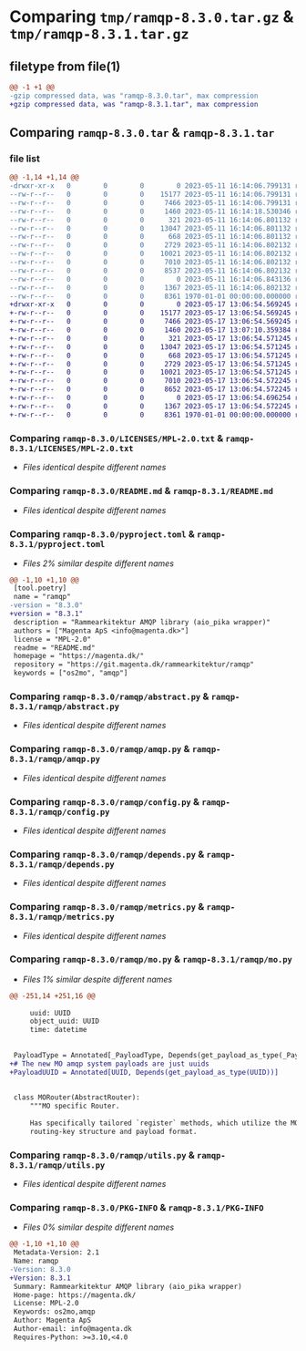 # Comparing `tmp/ramqp-8.3.0.tar.gz` & `tmp/ramqp-8.3.1.tar.gz`

## filetype from file(1)

```diff
@@ -1 +1 @@
-gzip compressed data, was "ramqp-8.3.0.tar", max compression
+gzip compressed data, was "ramqp-8.3.1.tar", max compression
```

## Comparing `ramqp-8.3.0.tar` & `ramqp-8.3.1.tar`

### file list

```diff
@@ -1,14 +1,14 @@
-drwxr-xr-x   0        0        0        0 2023-05-11 16:14:06.799131 ramqp-8.3.0/LICENSES/
--rw-r--r--   0        0        0    15177 2023-05-11 16:14:06.799131 ramqp-8.3.0/LICENSES/MPL-2.0.txt
--rw-r--r--   0        0        0     7466 2023-05-11 16:14:06.799131 ramqp-8.3.0/README.md
--rw-r--r--   0        0        0     1460 2023-05-11 16:14:18.530346 ramqp-8.3.0/pyproject.toml
--rw-r--r--   0        0        0      321 2023-05-11 16:14:06.801132 ramqp-8.3.0/ramqp/__init__.py
--rw-r--r--   0        0        0    13047 2023-05-11 16:14:06.801132 ramqp-8.3.0/ramqp/abstract.py
--rw-r--r--   0        0        0      668 2023-05-11 16:14:06.801132 ramqp-8.3.0/ramqp/amqp.py
--rw-r--r--   0        0        0     2729 2023-05-11 16:14:06.802132 ramqp-8.3.0/ramqp/config.py
--rw-r--r--   0        0        0    10021 2023-05-11 16:14:06.802132 ramqp-8.3.0/ramqp/depends.py
--rw-r--r--   0        0        0     7010 2023-05-11 16:14:06.802132 ramqp-8.3.0/ramqp/metrics.py
--rw-r--r--   0        0        0     8537 2023-05-11 16:14:06.802132 ramqp-8.3.0/ramqp/mo.py
--rw-r--r--   0        0        0        0 2023-05-11 16:14:06.843136 ramqp-8.3.0/ramqp/py.typed
--rw-r--r--   0        0        0     1367 2023-05-11 16:14:06.802132 ramqp-8.3.0/ramqp/utils.py
--rw-r--r--   0        0        0     8361 1970-01-01 00:00:00.000000 ramqp-8.3.0/PKG-INFO
+drwxr-xr-x   0        0        0        0 2023-05-17 13:06:54.569245 ramqp-8.3.1/LICENSES/
+-rw-r--r--   0        0        0    15177 2023-05-17 13:06:54.569245 ramqp-8.3.1/LICENSES/MPL-2.0.txt
+-rw-r--r--   0        0        0     7466 2023-05-17 13:06:54.569245 ramqp-8.3.1/README.md
+-rw-r--r--   0        0        0     1460 2023-05-17 13:07:10.359384 ramqp-8.3.1/pyproject.toml
+-rw-r--r--   0        0        0      321 2023-05-17 13:06:54.571245 ramqp-8.3.1/ramqp/__init__.py
+-rw-r--r--   0        0        0    13047 2023-05-17 13:06:54.571245 ramqp-8.3.1/ramqp/abstract.py
+-rw-r--r--   0        0        0      668 2023-05-17 13:06:54.571245 ramqp-8.3.1/ramqp/amqp.py
+-rw-r--r--   0        0        0     2729 2023-05-17 13:06:54.571245 ramqp-8.3.1/ramqp/config.py
+-rw-r--r--   0        0        0    10021 2023-05-17 13:06:54.571245 ramqp-8.3.1/ramqp/depends.py
+-rw-r--r--   0        0        0     7010 2023-05-17 13:06:54.572245 ramqp-8.3.1/ramqp/metrics.py
+-rw-r--r--   0        0        0     8652 2023-05-17 13:06:54.572245 ramqp-8.3.1/ramqp/mo.py
+-rw-r--r--   0        0        0        0 2023-05-17 13:06:54.696254 ramqp-8.3.1/ramqp/py.typed
+-rw-r--r--   0        0        0     1367 2023-05-17 13:06:54.572245 ramqp-8.3.1/ramqp/utils.py
+-rw-r--r--   0        0        0     8361 1970-01-01 00:00:00.000000 ramqp-8.3.1/PKG-INFO
```

### Comparing `ramqp-8.3.0/LICENSES/MPL-2.0.txt` & `ramqp-8.3.1/LICENSES/MPL-2.0.txt`

 * *Files identical despite different names*

### Comparing `ramqp-8.3.0/README.md` & `ramqp-8.3.1/README.md`

 * *Files identical despite different names*

### Comparing `ramqp-8.3.0/pyproject.toml` & `ramqp-8.3.1/pyproject.toml`

 * *Files 2% similar despite different names*

```diff
@@ -1,10 +1,10 @@
 [tool.poetry]
 name = "ramqp"
-version = "8.3.0"
+version = "8.3.1"
 description = "Rammearkitektur AMQP library (aio_pika wrapper)"
 authors = ["Magenta ApS <info@magenta.dk>"]
 license = "MPL-2.0"
 readme = "README.md"
 homepage = "https://magenta.dk/"
 repository = "https://git.magenta.dk/rammearkitektur/ramqp"
 keywords = ["os2mo", "amqp"]
```

### Comparing `ramqp-8.3.0/ramqp/abstract.py` & `ramqp-8.3.1/ramqp/abstract.py`

 * *Files identical despite different names*

### Comparing `ramqp-8.3.0/ramqp/amqp.py` & `ramqp-8.3.1/ramqp/amqp.py`

 * *Files identical despite different names*

### Comparing `ramqp-8.3.0/ramqp/config.py` & `ramqp-8.3.1/ramqp/config.py`

 * *Files identical despite different names*

### Comparing `ramqp-8.3.0/ramqp/depends.py` & `ramqp-8.3.1/ramqp/depends.py`

 * *Files identical despite different names*

### Comparing `ramqp-8.3.0/ramqp/metrics.py` & `ramqp-8.3.1/ramqp/metrics.py`

 * *Files identical despite different names*

### Comparing `ramqp-8.3.0/ramqp/mo.py` & `ramqp-8.3.1/ramqp/mo.py`

 * *Files 1% similar despite different names*

```diff
@@ -251,14 +251,16 @@
 
     uuid: UUID
     object_uuid: UUID
     time: datetime
 
 
 PayloadType = Annotated[_PayloadType, Depends(get_payload_as_type(_PayloadType))]
+# The new MO amqp system payloads are just uuids
+PayloadUUID = Annotated[UUID, Depends(get_payload_as_type(UUID))]
 
 
 class MORouter(AbstractRouter):
     """MO specific Router.
 
     Has specifically tailored `register` methods, which utilize the MO AMQP
     routing-key structure and payload format.
```

### Comparing `ramqp-8.3.0/ramqp/utils.py` & `ramqp-8.3.1/ramqp/utils.py`

 * *Files identical despite different names*

### Comparing `ramqp-8.3.0/PKG-INFO` & `ramqp-8.3.1/PKG-INFO`

 * *Files 0% similar despite different names*

```diff
@@ -1,10 +1,10 @@
 Metadata-Version: 2.1
 Name: ramqp
-Version: 8.3.0
+Version: 8.3.1
 Summary: Rammearkitektur AMQP library (aio_pika wrapper)
 Home-page: https://magenta.dk/
 License: MPL-2.0
 Keywords: os2mo,amqp
 Author: Magenta ApS
 Author-email: info@magenta.dk
 Requires-Python: >=3.10,<4.0
```


